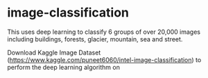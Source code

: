 # image-classification
This uses deep learning to classify 6 groups of over 20,000 images including buildings, forests, glacier, mountain, sea and street. 

Download Kaggle Image Dataset (https://www.kaggle.com/puneet6060/intel-image-classification) to perform the deep learning algorithm on
